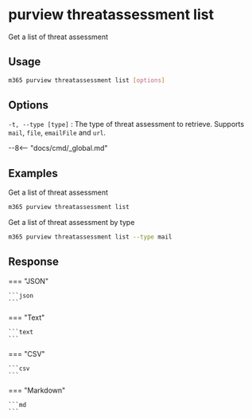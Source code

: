 # purview threatassessment list

Get a list of threat assessment

## Usage

```sh
m365 purview threatassessment list [options]
```

## Options

`-t, --type [type]`
: The type of threat assessment to retrieve. Supports `mail`, `file`, `emailFile` and `url`.

--8<-- "docs/cmd/_global.md"

## Examples

Get a list of threat assessment

```sh
m365 purview threatassessment list
```

Get a list of threat assessment by type

```sh
m365 purview threatassessment list --type mail
```

## Response


=== "JSON"

    ```json
    ```

=== "Text"

    ```text
    ```

=== "CSV"

    ```csv
    ```

=== "Markdown"

    ```md
    ```
